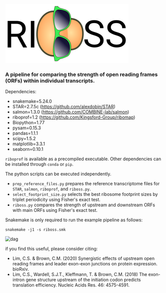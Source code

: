 ![logo](./riboss_logo.svg)

### A pipeline for comparing the strength of open reading frames (ORFs) within individual transcripts.

Dependencies:
- snakemake=5.24.0
- STAR=2.7.5c (https://github.com/alexdobin/STAR)
- salmon=1.3.0 (https://github.com/COMBINE-lab/salmon)
- riboprof=1.2 (https://github.com/Kingsford-Group/ribomap)
- Biopython=1.77
- pysam=0.15.3
- pandas=1.1.1
- scipy=1.5.2
- matplotlib=3.3.1
- seaborn=0.10.1

```riboprof``` is available as a precompiled executable. Other dependencies can be installed through ```conda``` or ```pip```.

The python scripts can be executed independently. 
- ```prep_reference_files.py``` prepares the reference transcriptome files for ```STAR```, ```salmon```, ```riboprof```, and ```riboss.py```.
- ```select_footprint_size.py``` selects the best ribosome footprint sizes by triplet periodicity using Fisher's exact test.
- ```riboss.py``` compares the strength of upstream and downstream ORFs with main ORFs using Fisher's exact test.

Snakemake is only required to run the example pipeline as follows:
```
snakemake -j1 -s riboss.smk
```
![dag](./riboss_dag.svg)

if you find this useful, please consider citing:
- Lim, C.S. & Brown, C.M. (2020) Synergistic effects of upstream open reading frames and leader exon-exon junctions on protein expression. bioRxiv.
- Lim, C.S., Wardell, S.J.T., Kleffmann, T. & Brown, C.M. (2018) The exon-intron gene structure upstream of the initiation codon predicts translation efficiency. Nucleic Acids Res. 46: 4575-4591.
